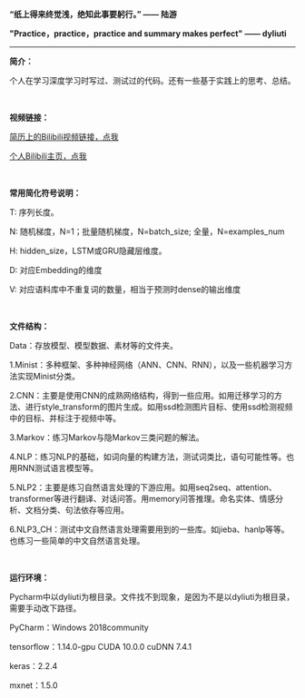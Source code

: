 **“纸上得来终觉浅，绝知此事要躬行。”  —— 陆游**

**"Practice，practice，practice and summary makes perfect" —— dyliuti**

------



**简介：**

个人在学习深度学习时写过、测试过的代码。还有一些基于实践上的思考、总结。

<br>

**视频链接：**

[简历上的Bilibili视频链接，点我](https://www.bilibili.com/video/av70378611)

[个人Bilibili主页，点我](https://space.bilibili.com/33760281)

<br>

**常用简化符号说明：**

T:   序列长度。

N:  随机梯度，N=1；批量随机梯度，N=batch_size; 全量，N=examples_num

H:  hidden_size，LSTM或GRU隐藏层维度。

D: 对应Embedding的维度

V: 对应语料库中不重复词的数量，相当于预测时dense的输出维度

<br>

**文件结构：**

Data：存放模型、模型数据、素材等的文件夹。

1.Minist：多种框架、多种神经网络（ANN、CNN、RNN），以及一些机器学习方法实现Minist分类。

2.CNN：主要是使用CNN的成熟网络结构，得到一些应用。如用迁移学习的方法、进行style_transform的图片生成。如用ssd检测图片目标、使用ssd检测视频中的目标、并标注于视频中等。

3.Markov：练习Markov与隐Markov三类问题的解法。

4.NLP：练习NLP的基础，如词向量的构建方法，测试词类比，语句可能性等。也用RNN测试语言模型等。

5.NLP2：主要是练习自然语言处理的下游应用。如用seq2seq、attention、transformer等进行翻译、对话问答。用memory问答推理。命名实体、情感分析、文档分类、句法依存等应用。

6.NLP3_CH：测试中文自然语言处理需要用到的一些库。如jieba、hanlp等等。也练习一些简单的中文自然语言处理。

<br>

**运行环境：**

Pycharm中以dyliuti为根目录。文件找不到现象，是因为不是以dyliuti为根目录，需要手动改下路径。

PyCharm：Windows 2018community

tensorflow：1.14.0-gpu		CUDA 10.0.0		cuDNN 7.4.1

keras：2.2.4

mxnet：1.5.0